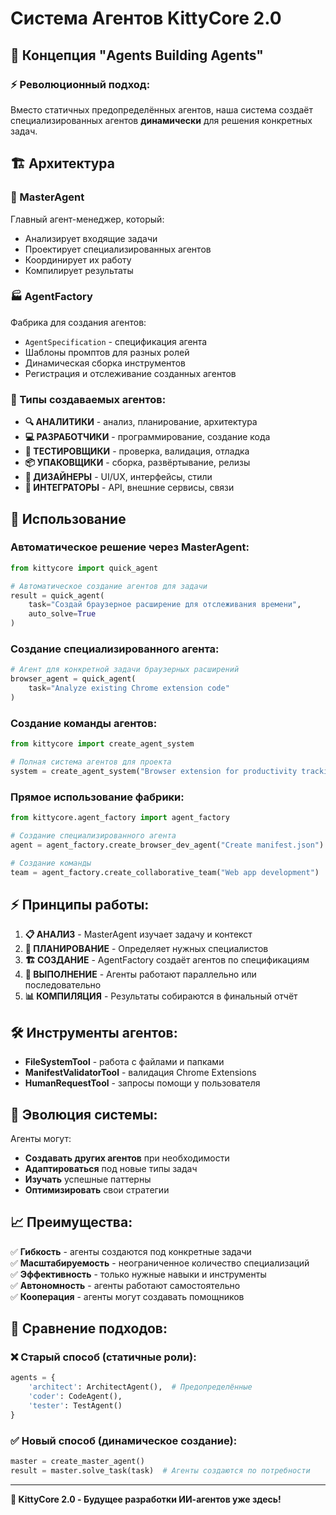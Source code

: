 # Система Агентов KittyCore 2.0

## 🧠 **Концепция "Agents Building Agents"**

### **⚡ Революционный подход:**
Вместо статичных предопределённых агентов, наша система создаёт специализированных агентов **динамически** для решения конкретных задач.

## 🏗️ **Архитектура**

### **🤖 MasterAgent** 
Главный агент-менеджер, который:
- Анализирует входящие задачи
- Проектирует специализированных агентов 
- Координирует их работу
- Компилирует результаты

### **🏭 AgentFactory**
Фабрика для создания агентов:
- `AgentSpecification` - спецификация агента
- Шаблоны промптов для разных ролей
- Динамическая сборка инструментов
- Регистрация и отслеживание созданных агентов

### **🔧 Типы создаваемых агентов:**

- **🔍 АНАЛИТИКИ** - анализ, планирование, архитектура
- **💻 РАЗРАБОТЧИКИ** - программирование, создание кода  
- **🧪 ТЕСТИРОВЩИКИ** - проверка, валидация, отладка
- **📦 УПАКОВЩИКИ** - сборка, развёртывание, релизы
- **🎨 ДИЗАЙНЕРЫ** - UI/UX, интерфейсы, стили
- **🔗 ИНТЕГРАТОРЫ** - API, внешние сервисы, связи

## 🚀 **Использование**

### **Автоматическое решение через MasterAgent:**
```python
from kittycore import quick_agent

# Автоматическое создание агентов для задачи
result = quick_agent(
    task="Создай браузерное расширение для отслеживания времени",
    auto_solve=True
)
```

### **Создание специализированного агента:**
```python
# Агент для конкретной задачи браузерных расширений
browser_agent = quick_agent(
    task="Analyze existing Chrome extension code"
)
```

### **Создание команды агентов:**
```python
from kittycore import create_agent_system

# Полная система агентов для проекта
system = create_agent_system("Browser extension for productivity tracking")
```

### **Прямое использование фабрики:**
```python
from kittycore.agent_factory import agent_factory

# Создание специализированного агента
agent = agent_factory.create_browser_dev_agent("Create manifest.json")

# Создание команды
team = agent_factory.create_collaborative_team("Web app development")
```

## ⚡ **Принципы работы:**

1. **📋 АНАЛИЗ** - MasterAgent изучает задачу и контекст
2. **🎯 ПЛАНИРОВАНИЕ** - Определяет нужных специалистов
3. **🏗️ СОЗДАНИЕ** - AgentFactory создаёт агентов по спецификациям
4. **🚀 ВЫПОЛНЕНИЕ** - Агенты работают параллельно или последовательно
5. **📊 КОМПИЛЯЦИЯ** - Результаты собираются в финальный отчёт

## 🛠️ **Инструменты агентов:**

- **FileSystemTool** - работа с файлами и папками
- **ManifestValidatorTool** - валидация Chrome Extensions  
- **HumanRequestTool** - запросы помощи у пользователя

## 🔄 **Эволюция системы:**

Агенты могут:
- **Создавать других агентов** при необходимости
- **Адаптироваться** под новые типы задач
- **Изучать** успешные паттерны
- **Оптимизировать** свои стратегии

## 📈 **Преимущества:**

✅ **Гибкость** - агенты создаются под конкретные задачи  
✅ **Масштабируемость** - неограниченное количество специализаций  
✅ **Эффективность** - только нужные навыки и инструменты  
✅ **Автономность** - агенты работают самостоятельно  
✅ **Кооперация** - агенты могут создавать помощников

## 🎯 **Сравнение подходов:**

### **❌ Старый способ (статичные роли):**
```python
agents = {
    'architect': ArchitectAgent(),  # Предопределённые
    'coder': CodeAgent(),
    'tester': TestAgent()
}
```

### **✅ Новый способ (динамическое создание):**
```python
master = create_master_agent()
result = master.solve_task(task)  # Агенты создаются по потребности
```

---

**🎪 KittyCore 2.0 - Будущее разработки ИИ-агентов уже здесь!** 